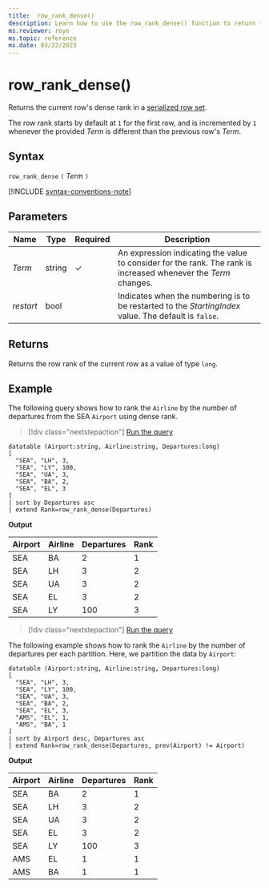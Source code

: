```yaml
---
title:  row_rank_dense()
description: Learn how to use the row_rank_dense() function to return the current row's dense rank in a serialized row set.
ms.reviewer: royo
ms.topic: reference
ms.date: 03/22/2023
---
```

# row_rank_dense()

Returns the current row's dense rank in a [serialized row set](./window-functions.md#serialized-row-set).

The row rank starts by default at `1` for the first row, and is incremented by `1` whenever the provided *Term* is different than the previous row's *Term*.

## Syntax

`row_rank_dense` `(` *Term* `)`

[!INCLUDE [syntax-conventions-note](../../includes/syntax-conventions-note.md)]

## Parameters

|Name|Type|Required|Description|
|--|--|--|--|
|*Term*|string|&check;|An expression indicating the value to consider for the rank. The rank is increased whenever the *Term* changes.|
| *restart*| bool | | Indicates when the numbering is to be restarted to the *StartingIndex* value. The default is `false`.|
  
## Returns

Returns the row rank of the current row as a value of type `long`.

## Example

The following query shows how to rank the `Airline` by the number of departures from the SEA `Airport` using dense rank.

> [!div class="nextstepaction"]
> <a href="https://dataexplorer.azure.com/clusters/help/databases/Samples?query=H4sIAAAAAAAAA0tJLAHCpJxUBQ3HzKKC/KISq+KSosy8dB0FID8nMy8VzndJLUgsKiktSi22ysnPS9fk5Yrm5VJQUAp2dVTSUVDy8QCSxjooQpFA0tDAAEUw1BFDnROINEIRcvUBqeLliuXlqlEoBjpLIakSyQUKicXJIJnUipLUvBSFoMS8bNui/PL4IiAjPiU1rzhVA6FYEwC7n6cO5QAAAA==" target="_blank">Run the query</a>

```kusto
datatable (Airport:string, Airline:string, Departures:long)
[
  "SEA", "LH", 3,
  "SEA", "LY", 100,
  "SEA", "UA", 3,
  "SEA", "BA", 2,
  "SEA", "EL", 3
]
| sort by Departures asc
| extend Rank=row_rank_dense(Departures)
```

**Output**

Airport  | Airline  | Departures  | Rank
---------|----------|-------------|------
SEA      | BA       | 2           | 1
SEA      | LH       | 3           | 2
SEA      | UA       | 3           | 2
SEA      | EL       | 3           | 2
SEA      | LY       | 100         | 3

> [!div class="nextstepaction"]
> <a href="https://dataexplorer.azure.com/clusters/help/databases/Samples?query=H4sIAAAAAAAAA2WQTQuCQBCG7wv+h8mTggetm+DBSOhgl6RDRIi6g0iyyuz2Bf341khtiYGXmYd3hpnhhdJRtghO3FDfkQqlokbUHui6bQRO9Qb7gtSVUIZtJ2rXYieLAdhZEtse2OlW68oz0FFr4PsGPMR/vvWgSwMl6eyKd9mEAgN9GgOLnS32AqmXh/IJ3zuAo6x+t4ZCVoMPHwoFh30hLhF195x0knMUEp3Z7EFPeBt/4sIiGue6b3gIxbszAQAA" target="_blank">Run the query</a>

The following example shows how to rank the `Airline` by the number of departures per each partition. Here, we partition the data by `Airport`: 

```kusto
datatable (Airport:string, Airline:string, Departures:long)
[
  "SEA", "LH", 3,
  "SEA", "LY", 100,
  "SEA", "UA", 3,
  "SEA", "BA", 2,
  "SEA", "EL", 3,
  "AMS", "EL", 1,
  "AMS", "BA", 1
]
| sort by Airport desc, Departures asc
| extend Rank=row_rank_dense(Departures, prev(Airport) != Airport)
```

**Output**

Airport  | Airline  | Departures  | Rank
---------|----------|-------------|------
SEA      | BA       | 2           | 1
SEA      | LH       | 3           | 2
SEA      | UA       | 3           | 2
SEA      | EL       | 3           | 2
SEA      | LY       | 100         | 3
AMS      | EL       | 1           | 1
AMS      | BA       | 1           | 1
